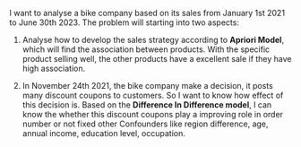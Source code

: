 I want to analyse a bike company based on its sales from January 1st 2021 to June 30th 2023. The problem will starting into two aspects:

1. Analyse how to develop the sales strategy according to **Apriori Model**, which will find the association between products. With the specific product selling well, the other products have a excellent sale if they have high association.

2. In November 24th 2021, the bike company make a decision, it posts many discount coupons to customers. So I want to know how effect of this decision is. Based on the **Difference In Difference model**, I can know the whether this discount coupons play a improving role in order number or not fixed other Confounders like region difference, age, annual income, education level, occupation.
